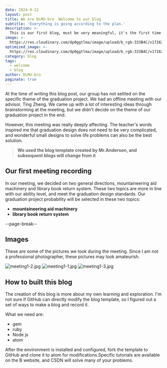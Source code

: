 ```yaml
---
date: 2024-9-12
layout: post
title: We are DLMU-bro  Welcome to our blog
subtitle: 'Everything is going according to the plan.'
description: >-
  This is our first blog, must be very meaningful, it's the first time we do such things, if not done well, I hope you can forgive us
image: >-
  https://res.cloudinary.com/dp0ggtlma/image/upload/b_rgb:333B4C/v1726230631/samples/landscapes/architecture-signs.jpg
optimized_image: >-
  https://res.cloudinary.com/dp0ggtlma/image/upload/b_rgb:333B4C/v1726230631/samples/landscapes/architecture-signs.jpg
category: blog
tags:
  - welcome
  - blog
author: DLMU-bro
paginate: true
---
```

At the time of writing this blog post, our group has not settled on the specific theme of the graduation project. We had an offline meeting with our advisor, Ting Zheng. We came up with a lot of interesting ideas through brainstorming at the meeting, but we didn't decide on the theme of our graduation project in the end.  

However, this meeting was really deeply affecting. The teacher's words inspired me that graduation design does not need to be very complicated, and wonderful small designs to solve life problems can also be the best solution.
> **We used the blog template created by Mr.Anderson, and subsequent blogs will change from it**


## Our first meeting recording

In our meeting, we decided on two general directions, mountaineering aid machinery and library book return system. These two topics are more in line with our ability level, and meet the graduation design standards. Our graduation project probability will be selected in these two topics:
* **mountaineering aid machinery**
* **library book return system**




--page-break--



## Images

These are some of the pictures we took during the meeting. Since I am not a professional photographer, these pictures may look amateurish.

![meeting1-2.jpg](https://s2.loli.net/2024/09/13/fJEj1IMFzxsDOkR.jpg) ![meeting1-1.jpg](https://s2.loli.net/2024/09/13/kTCSvhFVsIREAa7.jpg) ![meeting1-3.jpg](https://s2.loli.net/2024/09/13/mMeikaDZyBRnrAV.jpg)


## How to built this blog

The creation of this blog is more about my own learning and exploration. I'm not sure if GitHub can directly modify the blog template, so I figured out a set of ways to make a blog and record it.

What we need are:
* gem
* ruby
* Node js
* atom

After the environment is installed and configured, fork the template to GitHub and clone it to atom for modifications.Specific tutorials are available on the B website, and CSDN will solve many of your problems.

